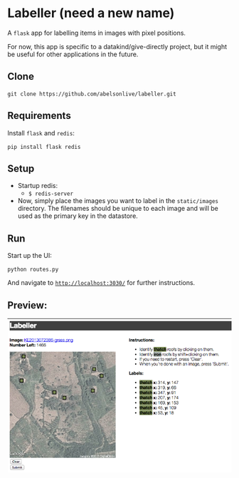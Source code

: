 Labeller (need a new name)
============================

A `flask` app for labelling items in images with pixel positions.

For now, this app is specific to a datakind/give-directly project, but it might be useful for other applications in the future.

## Clone
```
git clone https://github.com/abelsonlive/labeller.git
``` 

## Requirements
Install `flask` and `redis`:
```
pip install flask redis
```

## Setup
* Startup redis:
  * `$ redis-server`
* Now, simply place the images you want to label in the `static/images` directory.  The filenames should be unique to each image and will be used as the primary key in the datastore.

## Run
Start up the UI:
```
python routes.py
```
And navigate to [`http://localhost:3030/`](http://localhost:3030/) for further instructions.

## Preview:

![screenshot](screenshot.png)
